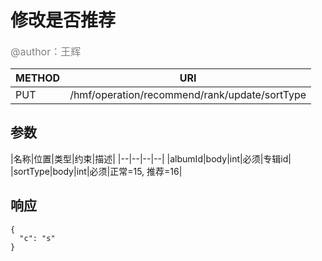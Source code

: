 
# 修改是否推荐
<font color="gray" size="3">@author：王辉</font>

|METHOD|URI|
|--|--|
|PUT|/hmf/operation/recommend/rank/update/sortType|

## 参数

|名称|位置|类型|约束|描述|
|--|--|--|--|
|albumId|body|int|必须|专辑id|
|sortType|body|int|必须|正常=15, 推荐=16|

## 响应
```
{
  "c": "s"
}
```
